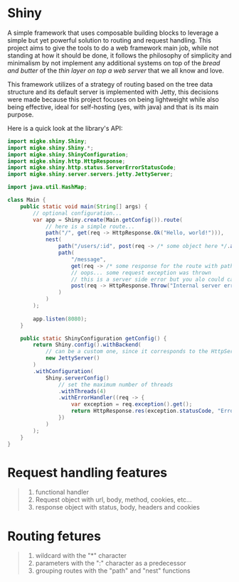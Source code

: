 # Shiny
A simple framework that uses composable building blocks to leverage
a simple but yet powerful solution to routing and request handling.
This project aims to give the tools to do a web framework main job,
while not standing at how it should be done, it follows the philosophy
of simplicity and minimalism by not implement any additional systems
on top of the _bread and butter_ of the _thin layer on top a web server_
that we all know and love.

This framework utilizes of a strategy of routing based on the tree data
structure and its default server is implemented with Jetty,
this decisions were made because this project focuses on being lightweight
while also being effective, ideal for self-hosting (yes, with java) and that
is its main purpose.

Here is a quick look at the library's API:

```java
import migke.shiny.Shiny;
import migke.shiny.Shiny.*;
import migke.shiny.ShinyConfiguration;
import migke.shiny.http.HttpResponse;
import migke.shiny.http.status.ServerErrorStatusCode;
import migke.shiny.server.servers.jetty.JettyServer;

import java.util.HashMap;

class Main {
    public static void main(String[] args) {
        // optional configuration...
        var app = Shiny.create(Main.getConfig()).route(
            // here is a simple route...
            path("/", get(req -> HttpResponse.Ok("Hello, world!"))),
            nest(
                path("/users/:id", post(req -> /* some object here */.add(/* another object here with id: */ req.param("id") /* ... */))),
                path(
                    "/message",
                    get(req -> /* some response for the route with path /users/:id/message and method GET */),
                    // oops... some request exception was thrown
                    // this is a server side error but you alo could call with ClientErrorStatusCode
                    post(req -> HttpResponse.Throw("Internal server error", ServerErrorStatusCode.INTERNAL_SERVER_ERROR))
                )
            )
        );
        
        app.listen(8080);
    }

    public static ShinyConfiguration getConfig() {
        return Shiny.config().withBackend(
            // can be a custom one, since it corresponds to the HttpServer interface
            new JettyServer()
        )
        .withConfiguration(
            Shiny.serverConfig()
                // set the maximum number of threads
                .withThreads(4)
                .withErrorHandler((req -> {
                    var exception = req.exception().get();
                    return HttpResponse.res(exception.statusCode, "Error: " + exception.getMessage());
                })
            )
        );
    }
}
```
# Request handling features
> 1. functional handler
> 2. Request object with url, body, method, cookies, etc...
> 3. response object with status, body, headers and cookies
# Routing fetures
> 1. wildcard with the "*" character
> 2. parameters with the ":" character as a predecessor
> 3. grouping routes with the "path" and "nest" functions
